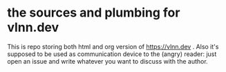 # the sources and plumbing for vlnn.dev

This is repo storing both html and org version of https://vlnn.dev . Also it's supposed to be used as communication device to the (angry) reader: just open an issue and write whatever you want to discuss with the author.
